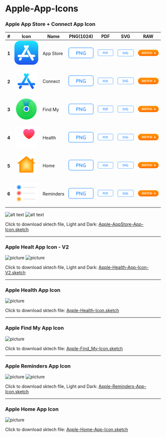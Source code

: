 # Apple-App-Icons

### Apple App Store + Connect App Icon
<body>
    <table>
        <thead>
            <tr>
                <th>#</th>
                <th>Icon</th>
                <th>Name</th>
                <th>PNG(1024)</th>
                <th>PDF</th>
                <th>SVG</th>
                <th>RAW</th>
            </tr>
        </thead>
        <tbody>
            <tr>
                <td><h4> 1 </h4></td>
                <td><img src="/App Icon/Apple/AppStore/@SVG.svg" alt="App Store" width="150px"></td>
                <td>App Store</td>
                <td><a href="https://github.com/aroundsketch/Apple-App-Icons/blob/master/App%20Icon/Apple/AppStore/@PNG.png"><img src="Badge/PNG/@SVG.svg" alt="PNG Badge" width="85px"></a></td>
                <td><a href="https://github.com/aroundsketch/Apple-App-Icons/raw/master/App%20Icon/Apple/AppStore/@PDF.pdf"><img src="Badge/PDF/@SVG.svg" alt="PDF Badge" width="85px"></td>
                <td><a href="https://github.com/aroundsketch/Apple-App-Icons/raw/master/App%20Icon/Apple/AppStore/@SVG.svg"><img src="Badge/SVG/@SVG.svg" alt="SVG Badge" width="85px"></td>
                <td><a href="https://github.com/aroundsketch/Apple-App-Icons/raw/master/Apple-AppStore-App-Icon.sketch"><img src="Badge/Sketch/@SVG.svg" alt="Sketch Badge" width="120px"></a></td>
            </tr>
            <tr>
                <td></td>
                <td></td>
                <td></td>
                <td></td>
                <td></td>
                <td></td>
            </tr>
            <tr>
                <td><h4> 2 </h4></td>
                <td><img src="App Icon/Apple/Connect/@SVG.svg" alt="Connect" width="150px"></td>
                <td>Connect</td>
                <td><a href="https://github.com/aroundsketch/Apple-App-Icons/blob/master/App%20Icon/Apple/Connect/@PNG.png"><img src="Badge/PNG/@SVG.svg" alt="PNG Badge" width="85px"></a></td>
                <td><a href="https://github.com/aroundsketch/Apple-App-Icons/raw/master/App%20Icon/Apple/Connect/@PDF.pdf"><img src="Badge/PDF/@SVG.svg" alt="PDF Badge" width="85px"></td>
                <td><a href="https://github.com/aroundsketch/Apple-App-Icons/raw/master/App%20Icon/Apple/Connect/@SVG.svg"><img src="Badge/SVG/@SVG.svg" alt="SVG Badge" width="85px"></td>
                <td><a href="https://github.com/aroundsketch/Apple-App-Icons/raw/master/Apple-AppStore-App-Icon.sketch"><img src="Badge/Sketch/@SVG.svg" alt="Sketch Badge" width="120px"></a></td>
            </tr>
            <tr>
                <td></td>
                <td></td>
                <td></td>
                <td></td>
                <td></td>
                <td></td>
            </tr>
            <tr>
                <td><h4> 3 </h4></td>
                <td><img src="App Icon/Apple/FindMy/@SVG.svg" alt="Find My" width="150px"></td>
                <td>Find My</td>
                <td><a href="https://github.com/aroundsketch/Apple-App-Icons/blob/master/App%20Icon/Apple/FindMy/@PNG.png"><img src="Badge/PNG/@SVG.svg" alt="PNG Badge" width="85px"></a></td>
                <td><a href="https://github.com/aroundsketch/Apple-App-Icons/raw/master/App%20Icon/Apple/FindMy/@PDF.pdf"><img src="Badge/PDF/@SVG.svg" alt="PDF Badge" width="85px"></td>
                <td><a href="https://github.com/aroundsketch/Apple-App-Icons/raw/master/App%20Icon/Apple/FindMy/@SVG.svg"><img src="Badge/SVG/@SVG.svg" alt="SVG Badge" width="85px"></td>
                <td><a href="https://github.com/aroundsketch/Apple-App-Icons/raw/master/Apple-Find_My-App-Icon.sketch"><img src="Badge/Sketch/@SVG.svg" alt="Sketch Badge" width="120px"></a></td>
            </tr>
            <tr>
                <td></td>
                <td></td>
                <td></td>
                <td></td>
                <td></td>
                <td></td>
            </tr>
            <tr>
                <td><h4> 4 </h4></td>
                <td><img src="App Icon/Apple/Health/@SVG.svg" alt="Health" width="150px"></td>
                <td>Health</td>
                <td><a href="https://github.com/aroundsketch/Apple-App-Icons/blob/master/App%20Icon/Apple/Health/@PNG.png"><img src="Badge/PNG/@SVG.svg" alt="PNG Badge" width="85px"></a></td>
                <td><a href="https://github.com/aroundsketch/Apple-App-Icons/raw/master/App%20Icon/Apple/Health/@PDF.pdf"><img src="Badge/PDF/@SVG.svg" alt="PDF Badge" width="85px"></td>
                <td><a href="https://github.com/aroundsketch/Apple-App-Icons/raw/master/App%20Icon/Apple/Health/@SVG.svg"><img src="Badge/SVG/@SVG.svg" alt="SVG Badge" width="85px"></td>
                <td><a href="https://github.com/aroundsketch/Apple-App-Icons/raw/master/Apple-Health-App-Icon.sketch"><img src="Badge/Sketch/@SVG.svg" alt="Sketch Badge" width="120px"></a></td>
            </tr>
            <tr>
                <td></td>
                <td></td>
                <td></td>
                <td></td>
                <td></td>
                <td></td>
            </tr>
            <tr>
                <td><h4> 5 </h4></td>
                <td><img src="App Icon/Apple/Home/@SVG.svg" alt="Home" width="150px"></td>
                <td>Home</td>
                <td><a href="https://github.com/aroundsketch/Apple-App-Icons/blob/master/App%20Icon/Apple/Home/@PNG.png"><img src="Badge/PNG/@SVG.svg" alt="PNG Badge" width="85px"></a></td>
                <td><a href="https://github.com/aroundsketch/Apple-App-Icons/raw/master/App%20Icon/Apple/Home/@PDF.pdf"><img src="Badge/PDF/@SVG.svg" alt="PDF Badge" width="85px"></td>
                <td><a href="https://github.com/aroundsketch/Apple-App-Icons/raw/master/App%20Icon/Apple/Home/@SVG.svg"><img src="Badge/SVG/@SVG.svg" alt="SVG Badge" width="85px"></td>
                <td><a href="https://github.com/aroundsketch/Apple-App-Icons/raw/master/Apple-Home-App-Icon.sketch"><img src="Badge/Sketch/@SVG.svg" alt="Sketch Badge" width="120px"></a></td>
            </tr>
            <tr>
                <td></td>
                <td></td>
                <td></td>
                <td></td>
                <td></td>
                <td></td>
            </tr>
            <tr>
                <td><h4> 6 </h4></td>
                <td><img src="App Icon/Apple/Reminders/@SVG.svg" alt="Reminders" width="150px"></td>
                <td>Reminders</td>
                <td><a href="https://github.com/aroundsketch/Apple-App-Icons/blob/master/App%20Icon/Apple/Reminders/@PNG.png"><img src="Badge/PNG/@SVG.svg" alt="PNG Badge" width="85px"></a></td>
                <td><a href="https://github.com/aroundsketch/Apple-App-Icons/raw/master/App%20Icon/Apple/Reminders/@PDF.pdf"><img src="Badge/PDF/@SVG.svg" alt="PDF Badge" width="85px"></td>
                <td><a href="https://github.com/aroundsketch/Apple-App-Icons/raw/master/App%20Icon/Apple/Reminders/@SVG.svg"><img src="Badge/SVG/@SVG.svg" alt="SVG Badge" width="85px"></td>
                <td><a href="https://github.com/aroundsketch/Apple-App-Icons/raw/master/Apple-Reminders-App-Icon.sketch"><img src="Badge/Sketch/@SVG.svg" alt="Sketch Badge" width="120px"></a></td>
            </tr>
        </tbody>
    </table>
</body>

<img src="https://cdn.dribbble.com/users/4311202/screenshots/10493467/media/8be8d109b33bdba2983d8ba98138f7af.jpg" alt="alt text" height="300">
<img src="https://cdn.dribbble.com/users/4311202/screenshots/10493489/media/d196b9057dcd175ab7ec7c82848abfb8.jpg" alt="alt text" height="300">

Click to download sktech file, Light and Dark: [Apple-AppStore-App-Icon.sketch](https://github.com/aroundsketch/Apple-App-Icons/raw/master/Apple-AppStore-App-Icon.sketch)

---

### Apple Healt App Icon - V2

![picture](https://cdn.dribbble.com/users/4311202/screenshots/10493042/media/d65303857d15cda5630af727d44b829a.jpg)
![picture](https://cdn.dribbble.com/users/4311202/screenshots/10493117/media/f3decf3fbc5b8288fa21fbc0d5f1a09c.jpg)

Click to download sktech file, Light and Dark: [Apple-Health-App-Icon-V2.sketch](https://github.com/aroundsketch/Apple-App-Icons/raw/master/Apple-Health-App-Icon-V2.sketch)

---

### Apple Health App Icon

![picture](https://cdn.dribbble.com/users/4311202/screenshots/10487425/media/18ef6ecc5eb4466e6fda2b97746dfe4c.jpg)

Click to download sktech file: [Apple-Health-Icon.sketch](https://github.com/aroundsketch/Apple-App-Icons/raw/master/Apple-Health-App-Icon.sketch)

---

### Apple Find My App Icon

![picture](https://cdn.dribbble.com/users/4311202/screenshots/10480194/media/a7f1d94f0bc8a0673db6a7b1d513ed77.jpg)

Click to download sktech file: [Apple-Find_My-Icon.sketch](https://github.com/aroundsketch/Apple-App-Icons/raw/master/Apple-Find_My-App-Icon.sketch)

---

### Apple Reminders App Icon

![picture](https://cdn.dribbble.com/users/4311202/screenshots/10343311/media/7e2db41e078fc0ba215b868f958eee8d.jpg)
![picture](https://cdn.dribbble.com/users/4311202/screenshots/10344054/media/9eaaf68eeb893c150a09c92bff302f19.jpg) 

Click to download sktech file, Light and Dark: [Apple-Reminders-App-Icon.sketch](https://github.com/aroundsketch/Apple-App-Icons/raw/master/Apple-Reminders-App-Icon.sketch)

---

### Apple Home App Icon

![picture](https://cdn.dribbble.com/users/4311202/screenshots/10285104/media/62e05fe6ea69d62ac01bdd36af516f7b.jpg)

Click to download sktech file: [Apple-Home-App-Icon.sketch](https://github.com/aroundsketch/Apple-App-Icons/raw/master/Apple-Home-App-Icon.sketch)
